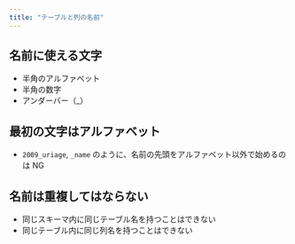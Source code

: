 ```yaml
---
title: "テーブルと列の名前"
---
```


## 名前に使える文字

- 半角のアルファベット
- 半角の数字
- アンダーバー（\_）

## 最初の文字はアルファベット

- `2009_uriage`, `_name` のように、名前の先頭をアルファベット以外で始めるのは NG

## 名前は重複してはならない

- 同じスキーマ内に同じテーブル名を持つことはできない
- 同じテーブル内に同じ列名を持つことはできない
